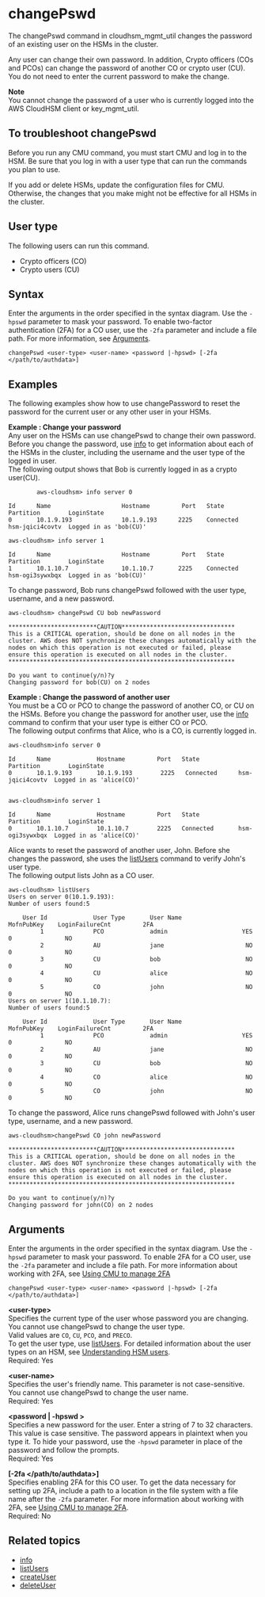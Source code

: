 # changePswd<a name="cloudhsm_mgmt_util-changePswd"></a>

The changePswd command in cloudhsm\_mgmt\_util changes the password of an existing user on the HSMs in the cluster\. 

Any user can change their own password\. In addition, Crypto officers \(COs and PCOs\) can change the password of another CO or crypto user \(CU\)\. You do not need to enter the current password to make the change\.

**Note**  
You cannot change the password of a user who is currently logged into the AWS CloudHSM client or key\_mgmt\_util\.

## To troubleshoot changePswd<a name="troubleshoot-changepassword"></a>

Before you run any CMU command, you must start CMU and log in to the HSM\. Be sure that you log in with a user type that can run the commands you plan to use\.

If you add or delete HSMs, update the configuration files for CMU\. Otherwise, the changes that you make might not be effective for all HSMs in the cluster\.

## User type<a name="changePswd-userType"></a>

The following users can run this command\.
+ Crypto officers \(CO\)
+ Crypto users \(CU\)

## Syntax<a name="changePswd-syntax"></a>

Enter the arguments in the order specified in the syntax diagram\. Use the `-hpswd` parameter to mask your password\. To enable two\-factor authentication \(2FA\) for a CO user, use the `-2fa` parameter and include a file path\. For more information, see [Arguments](#changePswd-params)\.

```
changePswd <user-type> <user-name> <password |-hpswd> [-2fa </path/to/authdata>]
```

## Examples<a name="changePswd-examples"></a>

The following examples show how to use changePassword to reset the password for the current user or any other user in your HSMs\.

**Example : Change your password**  
Any user on the HSMs can use changePswd to change their own password\. Before you change the password, use [info](cloudhsm_mgmt_util-info.md) to get information about each of the HSMs in the cluster, including the username and the user type of the logged in user\.   
The following output shows that Bob is currently logged in as a crypto user\(CU\)\.  

```
        aws-cloudhsm> info server 0
        
Id      Name                    Hostname         Port   State           Partition        LoginState
0       10.1.9.193              10.1.9.193      2225    Connected       hsm-jqici4covtv  Logged in as 'bob(CU)'
        
aws-cloudhsm> info server 1
        
Id      Name                    Hostname         Port   State           Partition        LoginState
1       10.1.10.7               10.1.10.7       2225    Connected       hsm-ogi3sywxbqx  Logged in as 'bob(CU)'
```
To change password, Bob runs changePswd followed with the user type, username, and a new password\.  

```
aws-cloudhsm> changePswd CU bob newPassword

*************************CAUTION********************************
This is a CRITICAL operation, should be done on all nodes in the
cluster. AWS does NOT synchronize these changes automatically with the
nodes on which this operation is not executed or failed, please
ensure this operation is executed on all nodes in the cluster.
****************************************************************

Do you want to continue(y/n)?y
Changing password for bob(CU) on 2 nodes
```

**Example : Change the password of another user**  
You must be a CO or PCO to change the password of another CO, or CU on the HSMs\. Before you change the password for another user, use the [info](cloudhsm_mgmt_util-info.md) command to confirm that your user type is either CO or PCO\.  
The following output confirms that Alice, who is a CO, is currently logged in\.  

```
aws-cloudhsm>info server 0
        
Id      Name             Hostname         Port   State           Partition        LoginState
0       10.1.9.193       10.1.9.193        2225   Connected      hsm-jqici4covtv  Logged in as 'alice(CO)'
        

aws-cloudhsm>info server 1
        
Id      Name             Hostname         Port   State           Partition        LoginState
0       10.1.10.7        10.1.10.7        2225   Connected       hsm-ogi3sywxbqx  Logged in as 'alice(CO)'
```
 Alice wants to reset the password of another user, John\. Before she changes the password, she uses the [listUsers](cloudhsm_mgmt_util-listUsers.md) command to verify John's user type\.   
 The following output lists John as a CO user\.   

```
aws-cloudhsm> listUsers
Users on server 0(10.1.9.193):
Number of users found:5

    User Id             User Type       User Name            MofnPubKey    LoginFailureCnt         2FA
         1              PCO             admin                     YES               0               NO
         2              AU              jane                       NO               0               NO
         3              CU              bob                        NO               0               NO
         4              CU              alice                      NO               0               NO
         5              CO              john                       NO               0               NO
Users on server 1(10.1.10.7):
Number of users found:5

    User Id             User Type       User Name            MofnPubKey    LoginFailureCnt         2FA
         1              PCO             admin                     YES               0               NO
         2              AU              jane                       NO               0               NO
         3              CU              bob                        NO               0               NO
         4              CO              alice                      NO               0               NO
         5              CO              john                       NO               0               NO
```
To change the password, Alice runs changePswd followed with John's user type, username, and a new password\.  

```
aws-cloudhsm>changePswd CO john newPassword

*************************CAUTION********************************
This is a CRITICAL operation, should be done on all nodes in the
cluster. AWS does NOT synchronize these changes automatically with the
nodes on which this operation is not executed or failed, please
ensure this operation is executed on all nodes in the cluster.
****************************************************************

Do you want to continue(y/n)?y
Changing password for john(CO) on 2 nodes
```

## Arguments<a name="changePswd-params"></a>

Enter the arguments in the order specified in the syntax diagram\. Use the `-hpswd` parameter to mask your password\. To enable 2FA for a CO user, use the `-2fa` parameter and include a file path\. For more information about working with 2FA, see [Using CMU to manage 2FA](manage-2fa.md)

```
changePswd <user-type> <user-name> <password |-hpswd> [-2fa </path/to/authdata>]
```

**<user\-type>**  
Specifies the current type of the user whose password you are changing\. You cannot use changePswd to change the user type\.   
Valid values are `CO`, `CU`, `PCO`, and `PRECO`\.  
To get the user type, use [listUsers](cloudhsm_mgmt_util-listUsers.md)\. For detailed information about the user types on an HSM, see [Understanding HSM users](manage-hsm-users-chsm-cli.md#understanding-users)\.  
Required: Yes

**<user\-name>**  
Specifies the user's friendly name\. This parameter is not case\-sensitive\. You cannot use changePswd to change the user name\.   
Required: Yes

**<password \| \-hpswd >**  
Specifies a new password for the user\. Enter a string of 7 to 32 characters\. This value is case sensitive\. The password appears in plaintext when you type it\. To hide your password, use the `-hpswd` parameter in place of the password and follow the prompts\.   
Required: Yes

**\[\-2fa </path/to/authdata>\]**  
Specifies enabling 2FA for this CO user\. To get the data necessary for setting up 2FA, include a path to a location in the file system with a file name after the `-2fa` parameter\. For more information about working with 2FA, see [Using CMU to manage 2FA](manage-2fa.md)\.  
Required: No

## Related topics<a name="changePswd-seealso"></a>
+ [info](cloudhsm_mgmt_util-info.md)
+ [listUsers](cloudhsm_mgmt_util-listUsers.md)
+ [createUser](cloudhsm_mgmt_util-createUser.md)
+ [deleteUser](cloudhsm_mgmt_util-deleteUser.md)